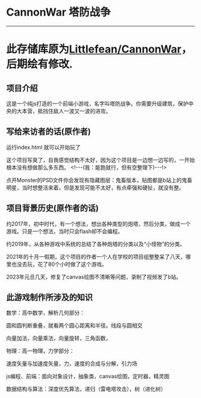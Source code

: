 # CannonWar 塔防战争

---
# 此存储库原为[Littlefean/CannonWar](https://github.com/Littlefean/CannonWar)，后期绘有修改.

## 项目介绍

这是一个纯js打造的一个前端小游戏，名字叫塔防战争。你需要升级建筑，保护中央的大本营，抵挡住敌人一波又一波的进攻。


## 写给来访者的话(原作者)

运行index.html 就可以开始玩了

这个项目写臭了，自我感觉结构不太好，因为这个项目是一边想一边写的，一开始根本没有想做那么多东西。     <!---(我：能跑就行，但有空整理下)---!>

点开Monster的PSD文件你会发现有隐藏图层：鬼畜版本，贴图都是b站上的鬼畜明星，当时想整活来着，但是发现可能不太好，有点牵强和硬扯，就没有整。


## 项目背景历史(原作者的话)

约2017年，初中时代，有一个想法，想出各种类型的炮塔，然后分类，做成一个游戏。只是一个想法，当时只会flash却不会编程。

约2019年，从各种游戏中系统的总结了各种炮塔的分类以及“小怪物”的分类。

2021年的十月一假期，这个项目的作者一个人在学校的项目组整整呆了八天，哪里也没去玩，花了80个小时做了这个游戏。

2023年元旦几天，修复了canvas绘图不清晰等问题，录制了视频发了b站。


## 此游戏制作所涉及的知识

数学：高中数学，解析几何部分：

圆和圆判断重叠，就看两个圆心距离和半径。线段与圆相交

向量加法，向量乘法，向量旋转，三角函数，

物理：高一物理，力学部分：

速度矢量与加速度矢量，力，速度的合成与分解，引力场

js编程、前端：面向对象设计，抽象类，canvas绘图，定时器，精灵图

数据结构与算法：深度优先算法，递归（雷电塔攻击），树（进化树）

